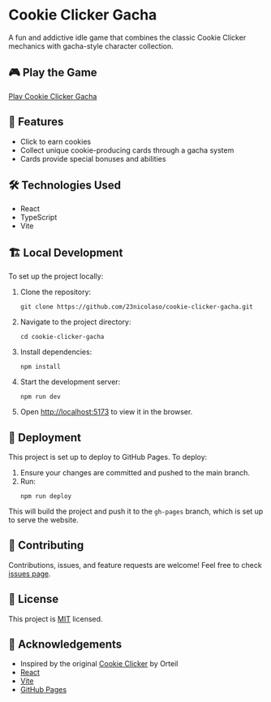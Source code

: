 # Cookie Clicker Gacha

A fun and addictive idle game that combines the classic Cookie Clicker mechanics with gacha-style character collection.

## 🎮 Play the Game

[Play Cookie Clicker Gacha](https://23nicolaso.github.io/GachaClicker/)

## 🚀 Features

- Click to earn cookies
- Collect unique cookie-producing cards through a gacha system
- Cards provide special bonuses and abilities

## 🛠️ Technologies Used

- React
- TypeScript
- Vite

## 🏗️ Local Development

To set up the project locally:

1. Clone the repository:
   ```
   git clone https://github.com/23nicolaso/cookie-clicker-gacha.git
   ```

2. Navigate to the project directory:
   ```
   cd cookie-clicker-gacha
   ```

3. Install dependencies:
   ```
   npm install
   ```

4. Start the development server:
   ```
   npm run dev
   ```

5. Open [http://localhost:5173](http://localhost:5173) to view it in the browser.

## 🚀 Deployment

This project is set up to deploy to GitHub Pages. To deploy:

1. Ensure your changes are committed and pushed to the main branch.
2. Run:
   ```
   npm run deploy
   ```

This will build the project and push it to the `gh-pages` branch, which is set up to serve the website.

## 🤝 Contributing

Contributions, issues, and feature requests are welcome! Feel free to check [issues page](https://github.com/23nicolaso/cookie-clicker-gacha/issues).

## 📝 License

This project is [MIT](https://choosealicense.com/licenses/mit/) licensed.

## 👏 Acknowledgements

- Inspired by the original [Cookie Clicker](https://orteil.dashnet.org/cookieclicker/) by Orteil
- [React](https://reactjs.org/)
- [Vite](https://vitejs.dev/)
- [GitHub Pages](https://pages.github.com/)
